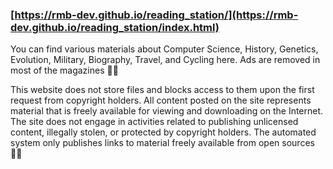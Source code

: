 ### [https://rmb-dev.github.io/reading_station/](https://rmb-dev.github.io/reading_station/index.html)

You can find various materials about Computer Science, History, Genetics, Evolution, Military, Biography, Travel, and Cycling here.
Ads are removed in most of the magazines 👍🏻

This website does not store files and blocks access to them upon the first request from copyright holders. All content posted on the site represents material that is freely available for viewing and downloading on the Internet. The site does not engage in activities related to publishing unlicensed content, illegally stolen, or protected by copyright holders. The automated system only publishes links to material freely available from open sources 👍🏻 
